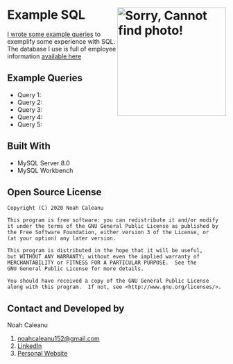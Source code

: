 # Example SQL  <img align="right" alt="Sorry, Cannot find photo!" src="https://udemy-certificate.s3.amazonaws.com/image/UC-7d3b412e-c27e-4307-bc72-f4551fe5503a.jpg" height="250px" > 

[I wrote some example queries](https://github.com/caleanunoah/SQL_Example/blob/main/queries.sql) to exemplify some experience with SQL. The database I use is full of employee information [available here](https://www.dropbox.com/s/znmjrtlae6vt4zi/employees.sql?dl=0)

## Example Queries
* Query 1: 
* Query 2: 
* Query 3: 
* Query 4: 
* Query 5: 

## Built With
* MySQL Server 8.0
* MySQL Workbench 

## Open Source License

```
Copyright (C) 2020 Noah Caleanu

This program is free software: you can redistribute it and/or modify
it under the terms of the GNU General Public License as published by
the Free Software Foundation, either version 3 of the License, or
(at your option) any later version.

This program is distributed in the hope that it will be useful,
but WITHOUT ANY WARRANTY; without even the implied warranty of
MERCHANTABILITY or FITNESS FOR A PARTICULAR PURPOSE.  See the
GNU General Public License for more details.

You should have received a copy of the GNU General Public License
along with this program.  If not, see <http://www.gnu.org/licenses/>.
```

## Contact and Developed by

Noah Caleanu
  1. noahcaleanu152@gmail.com
  2. [LinkedIn](https://www.linkedin.com/in/noah-caleanu/) 
  3. [Personal Website](https://noah-caleanu.ca/)







